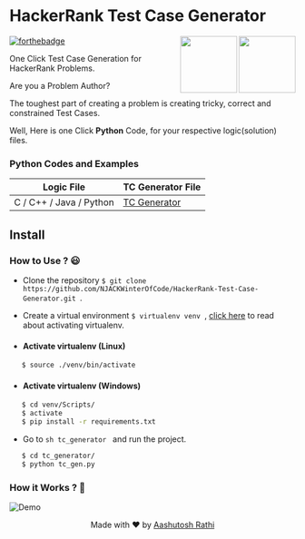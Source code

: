 # HackerRank Test Case Generator

[<img src="https://image.flaticon.com/icons/svg/180/180867.svg" align="right" width="100">](#)
[<img src="https://brandfolder.com/hackerrank/logo/hackerrank-primary-logo.png" align="right" width="100">](https://www.hackerrank.com/)

[![forthebadge](http://forthebadge.com/images/badges/made-with-python.svg)](http://forthebadge.com)

One Click Test Case Generation for HackerRank Problems.

Are you a Problem Author?

The toughest part of creating a problem is creating tricky, correct and constrained Test Cases.

Well, Here is one Click **Python** Code, for your respective logic(solution) files.

### Python Codes and Examples

Logic File | TC Generator File |
------------------ | ------------- |
C / C++ / Java / Python | [TC Generator](/tc_generator/tc_gen.py) |

## Install

### How to Use ? 😃

* Clone the repository ```$ git clone https://github.com/NJACKWinterOfCode/HackerRank-Test-Case-Generator.git ```.

* Create a virtual environment ```$ virtualenv venv ```, 
[click here](https://stackoverflow.com/questions/14604699/how-to-activate-virtualenv) to read about activating virtualenv.

* #### Activate virtualenv (Linux)
```sh
   $ source ./venv/bin/activate
```
* #### Activate virtualenv (Windows)
```sh
   $ cd venv/Scripts/
   $ activate
   $ pip install -r requirements.txt
```   
* Go to ```sh tc_generator ``` and run the project.
```sh
   $ cd tc_generator/
   $ python tc_gen.py
```

### How it Works ? 🤔

![Demo](demo.gif)

<p align="center"> Made with ❤ by <a href="https://github.com/aashutoshrathi">Aashutosh Rathi</a></p>

